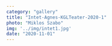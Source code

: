 ```yaml
---
category: "gallery"
title: "Intet-Agnes-KGLTeater-2020-1"
photo: "Miklos Szabo"
img: '../img/intet1.jpg'
date: "2020-11-01"
---
```

